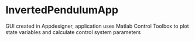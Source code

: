 # InvertedPendulumApp
GUI created in Appdesigner, application uses Matlab Control Toolbox to plot state variables and calculate control system parameters
